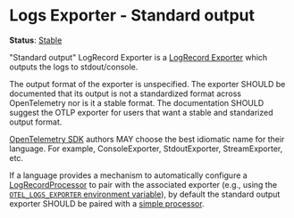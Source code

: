 <!--- Hugo front matter used to generate the website version of this page:
linkTitle: Stdout
--->

# Logs Exporter - Standard output

**Status**: [Stable](../../document-status.md)

"Standard output" LogRecord Exporter is a [LogRecord
Exporter](../sdk.md#logrecordexporter) which outputs the logs to
stdout/console.

The output format of the exporter is unspecified. The exporter SHOULD be
documented that its output is not a standardized format across OpenTelemetry
nor is it a stable format. The documentation SHOULD suggest the OTLP exporter
for users that want a stable and standarized output format.

[OpenTelemetry SDK](../../overview.md#sdk) authors MAY choose the best idiomatic
name for their language. For example, ConsoleExporter, StdoutExporter,
StreamExporter, etc.

If a language provides a mechanism to automatically configure a
[LogRecordProcessor](../sdk.md#logrecordprocessor) to pair with the associated
exporter (e.g., using the [`OTEL_LOGS_EXPORTER` environment
variable](../../configuration/sdk-environment-variables.md#exporter-selection)), by
default the standard output exporter SHOULD be paired with a [simple
processor](../sdk.md#simple-processor).
